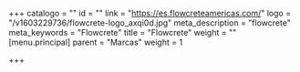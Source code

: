 +++
catalogo = ""
id = ""
link = "https://es.flowcreteamericas.com/"
logo = "/v1603229736/flowcrete-logo_axqi0d.jpg"
meta_description = "flowcrete"
meta_keywords = "Flowcrete"
title = "Flowcrete"
weight = ""
[menu.principal]
parent = "Marcas"
weight = 1

+++
